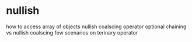 # nullish
 how to access array of objects  nullish coalscing operator optional chaining vs nullish coalscing few scenarios on terinary operator
